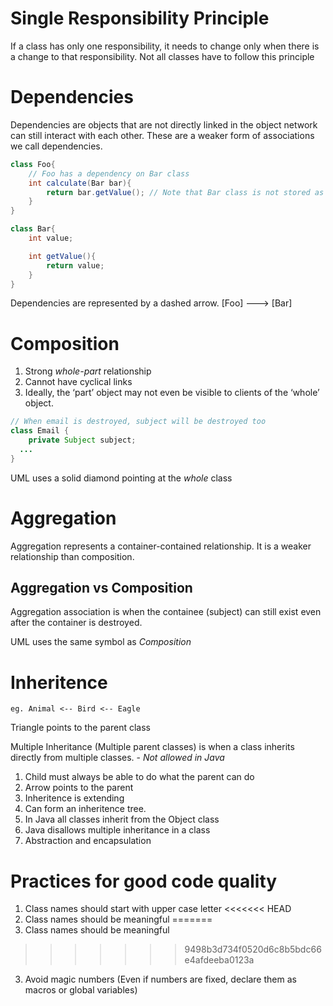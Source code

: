 # Single Responsibility Principle
If a class has only one responsibility, it needs to change only when there is a change to that responsibility.
Not all classes have to follow this principle


# Dependencies
Dependencies are objects that are not directly linked in the object network can still interact with each other.
These are a weaker form of associations we call dependencies.

```java
class Foo{
    // Foo has a dependency on Bar class
    int calculate(Bar bar){
        return bar.getValue(); // Note that Bar class is not stored as a parameter in class Foo
    }
}

class Bar{
    int value;

    int getValue(){
        return value;
    }
}
```
Dependencies are represented by a dashed arrow. [Foo] ---> [Bar]

# Composition

1. Strong *whole-part* relationship
2. Cannot have cyclical links
3. Ideally, the ‘part’ object may not even be visible to clients of the ‘whole’ object.

```java
// When email is destroyed, subject will be destroyed too
class Email {
    private Subject subject;
  ...
}
```
UML uses a solid diamond pointing at the *whole* class


# Aggregation
Aggregation represents a container-contained relationship. It is a weaker relationship than composition.


## Aggregation vs Composition
Aggregation association is when the containee (subject) can still exist even after the container is destroyed.

UML uses the same symbol as *Composition*

# Inheritence
```
eg. Animal <-- Bird <-- Eagle

```
Triangle points to the parent class

Multiple Inheritance (Multiple parent classes) is when a class inherits directly from multiple classes. - *Not allowed in Java*



1. Child must always be able to do what the parent can do
2. Arrow points to the parent
3. Inheritence is extending
4. Can form an inheritence tree.
5. In Java all classes inherit from the Object class
6. Java disallows multiple inheritance in a class
7. Abstraction and encapsulation




# Practices for good code quality
1. Class names should start with upper case letter
<<<<<<< HEAD
2. Class names should be meaningful
=======
2. Class names should be meaningful
>>>>>>> 9498b3d734f0520d6c8b5bdc66e4afdeeba0123a
3. Avoid magic numbers (Even if numbers are fixed, declare them as macros or global variables)
